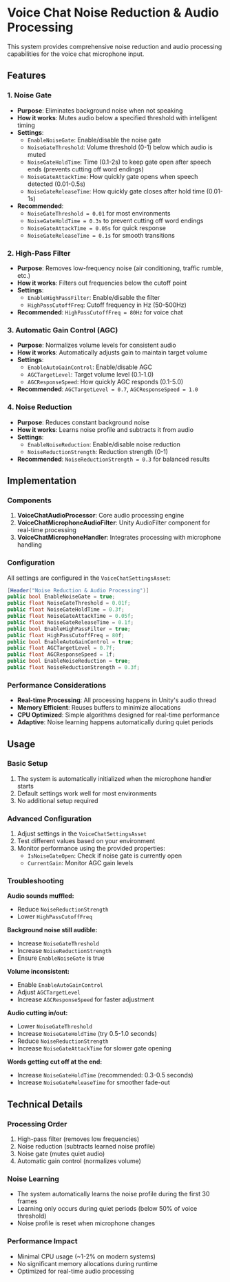 # Voice Chat Noise Reduction & Audio Processing

This system provides comprehensive noise reduction and audio processing capabilities for the voice chat microphone input.

## Features

### 1. **Noise Gate**
- **Purpose**: Eliminates background noise when not speaking
- **How it works**: Mutes audio below a specified threshold with intelligent timing
- **Settings**:
  - `EnableNoiseGate`: Enable/disable the noise gate
  - `NoiseGateThreshold`: Volume threshold (0-1) below which audio is muted
  - `NoiseGateHoldTime`: Time (0.1-2s) to keep gate open after speech ends (prevents cutting off word endings)
  - `NoiseGateAttackTime`: How quickly gate opens when speech detected (0.01-0.5s)
  - `NoiseGateReleaseTime`: How quickly gate closes after hold time (0.01-1s)
- **Recommended**: 
  - `NoiseGateThreshold = 0.01` for most environments
  - `NoiseGateHoldTime = 0.3s` to prevent cutting off word endings
  - `NoiseGateAttackTime = 0.05s` for quick response
  - `NoiseGateReleaseTime = 0.1s` for smooth transitions

### 2. **High-Pass Filter**
- **Purpose**: Removes low-frequency noise (air conditioning, traffic rumble, etc.)
- **How it works**: Filters out frequencies below the cutoff point
- **Settings**:
  - `EnableHighPassFilter`: Enable/disable the filter
  - `HighPassCutoffFreq`: Cutoff frequency in Hz (50-500Hz)
- **Recommended**: `HighPassCutoffFreq = 80Hz` for voice chat

### 3. **Automatic Gain Control (AGC)**
- **Purpose**: Normalizes volume levels for consistent audio
- **How it works**: Automatically adjusts gain to maintain target volume
- **Settings**:
  - `EnableAutoGainControl`: Enable/disable AGC
  - `AGCTargetLevel`: Target volume level (0.1-1.0)
  - `AGCResponseSpeed`: How quickly AGC responds (0.1-5.0)
- **Recommended**: `AGCTargetLevel = 0.7`, `AGCResponseSpeed = 1.0`

### 4. **Noise Reduction**
- **Purpose**: Reduces constant background noise
- **How it works**: Learns noise profile and subtracts it from audio
- **Settings**:
  - `EnableNoiseReduction`: Enable/disable noise reduction
  - `NoiseReductionStrength`: Reduction strength (0-1)
- **Recommended**: `NoiseReductionStrength = 0.3` for balanced results

## Implementation

### Components

1. **VoiceChatAudioProcessor**: Core audio processing engine
2. **VoiceChatMicrophoneAudioFilter**: Unity AudioFilter component for real-time processing
3. **VoiceChatMicrophoneHandler**: Integrates processing with microphone handling

### Configuration

All settings are configured in the `VoiceChatSettingsAsset`:

```csharp
[Header("Noise Reduction & Audio Processing")]
public bool EnableNoiseGate = true;
public float NoiseGateThreshold = 0.01f;
public float NoiseGateHoldTime = 0.3f;
public float NoiseGateAttackTime = 0.05f;
public float NoiseGateReleaseTime = 0.1f;
public bool EnableHighPassFilter = true;
public float HighPassCutoffFreq = 80f;
public bool EnableAutoGainControl = true;
public float AGCTargetLevel = 0.7f;
public float AGCResponseSpeed = 1f;
public bool EnableNoiseReduction = true;
public float NoiseReductionStrength = 0.3f;
```

### Performance Considerations

- **Real-time Processing**: All processing happens in Unity's audio thread
- **Memory Efficient**: Reuses buffers to minimize allocations
- **CPU Optimized**: Simple algorithms designed for real-time performance
- **Adaptive**: Noise learning happens automatically during quiet periods

## Usage

### Basic Setup
1. The system is automatically initialized when the microphone handler starts
2. Default settings work well for most environments
3. No additional setup required

### Advanced Configuration
1. Adjust settings in the `VoiceChatSettingsAsset`
2. Test different values based on your environment
3. Monitor performance using the provided properties:
   - `IsNoiseGateOpen`: Check if noise gate is currently open
   - `CurrentGain`: Monitor AGC gain levels

### Troubleshooting

**Audio sounds muffled:**
- Reduce `NoiseReductionStrength`
- Lower `HighPassCutoffFreq`

**Background noise still audible:**
- Increase `NoiseGateThreshold`
- Increase `NoiseReductionStrength`
- Ensure `EnableNoiseGate` is true

**Volume inconsistent:**
- Enable `EnableAutoGainControl`
- Adjust `AGCTargetLevel`
- Increase `AGCResponseSpeed` for faster adjustment

**Audio cutting in/out:**
- Lower `NoiseGateThreshold`
- Increase `NoiseGateHoldTime` (try 0.5-1.0 seconds)
- Reduce `NoiseReductionStrength`
- Increase `NoiseGateAttackTime` for slower gate opening

**Words getting cut off at the end:**
- Increase `NoiseGateHoldTime` (recommended: 0.3-0.5 seconds)
- Increase `NoiseGateReleaseTime` for smoother fade-out

## Technical Details

### Processing Order
1. High-pass filter (removes low frequencies)
2. Noise reduction (subtracts learned noise profile)
3. Noise gate (mutes quiet audio)
4. Automatic gain control (normalizes volume)

### Noise Learning
- The system automatically learns the noise profile during the first 30 frames
- Learning only occurs during quiet periods (below 50% of voice threshold)
- Noise profile is reset when microphone changes

### Performance Impact
- Minimal CPU usage (~1-2% on modern systems)
- No significant memory allocations during runtime
- Optimized for real-time audio processing 